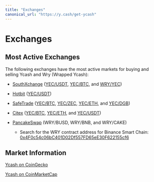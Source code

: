```yaml
---
title: "Exchanges"
canonical_url: "https://y.cash/get-ycash"
---
```


# Exchanges

## Most Active Exchanges

The following exchanges have the most active markets for buying and selling Ycash and Wry (Wrapped Ycash):

* [SouthXchange](https://main.southxchange.com/) ([YEC/USDT](https://main.southxchange.com/Market/Book/YEC/USDT), [YEC/BTC](https://main.southxchange.com/Market/Book/YEC/BTC), and [WRY/YEC](https://main.southxchange.com/Market/Book/WRY/YEC))

* [Hotbit](https://www.hotbit.io/) ([YEC/USDT](https://www.hotbit.io/exchange?symbol=YEC_USDT))

* [SafeTrade](https://www.safe.trade) ([YEC/BTC](https://safe.trade/trading/yecbtc), [YEC/ZEC](https://safe.trade/trading/yeczec), [YEC/ETH](https://safe.trade/trading/yeceth), and [YEC/DGB](https://safe.trade/trading/yecdgb))

* [Citex](https://www.citex.co.kr) ([YEC/BTC](https://www.citex.co.kr/#/trade/YEC_BTC), [YEC/ETH](https://www.citex.co.kr/#/trade/YEC_ETH), and [YEC/USDT](https://www.citex.co.kr/#/trade/YEC_USDT))

* [PancakeSwap](https://exchange.pancakeswap.finance/#/swap) (WRY/BUSD, WRY/BNB, and WRY/CAKE)
    - Search for the WRY contract address for Binance Smart Chain: [0x4F0c54c06bC401D02Df557FD65eE30F622155cf6](https://bscscan.com/token/0x4F0c54c06bC401D02Df557FD65eE30F622155cf6)


## Market Information

[Ycash on CoinGecko](https://www.coingecko.com/en/coins/ycash)

[Ycash on CoinMarketCap](https://coinmarketcap.com/currencies/ycash/)